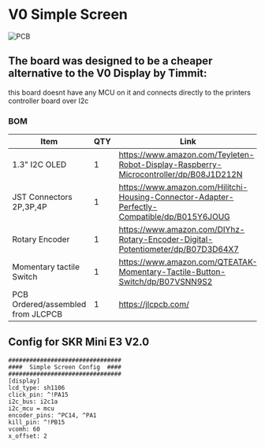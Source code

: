 
# V0 Simple Screen   #
![PCB](Images/1.jpg)


## The board was designed to be a cheaper alternative to the V0 Display by Timmit: ##
this board doesnt have any MCU on it and connects directly to the printers controller board over I2c 

 ### BOM
Item | QTY | Link
--- | --- | ---
1.3" I2C OLED  | 1 | https://www.amazon.com/Teyleten-Robot-Display-Raspberry-Microcontroller/dp/B08J1D212N
JST Connectors 2P,3P,4P | 1 | https://www.amazon.com/Hilitchi-Housing-Connector-Adapter-Perfectly-Compatible/dp/B015Y6JOUG
Rotary Encoder | 1 | https://www.amazon.com/DIYhz-Rotary-Encoder-Digital-Potentiometer/dp/B07D3D64X7
Momentary tactile Switch | 1 | https://www.amazon.com/QTEATAK-Momentary-Tactile-Button-Switch/dp/B07VSNN9S2 
PCB Ordered/assembled from JLCPCB | 1 | https://jlcpcb.com/


 ## Config for SKR Mini E3 V2.0 ##
    ################################
    ####  Simple Screen Config  ####
    ################################
    [display]
    lcd_type: sh1106
    click_pin: ^!PA15
    i2c_bus: i2c1a
    i2c_mcu = mcu
    encoder_pins: ^PC14, ^PA1
    kill_pin: ^!PB15
    vcomh: 60
    x_offset: 2
